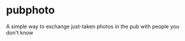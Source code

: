 pubphoto
========

A simple way to exchange just-taken photos in the pub with people you don't know
